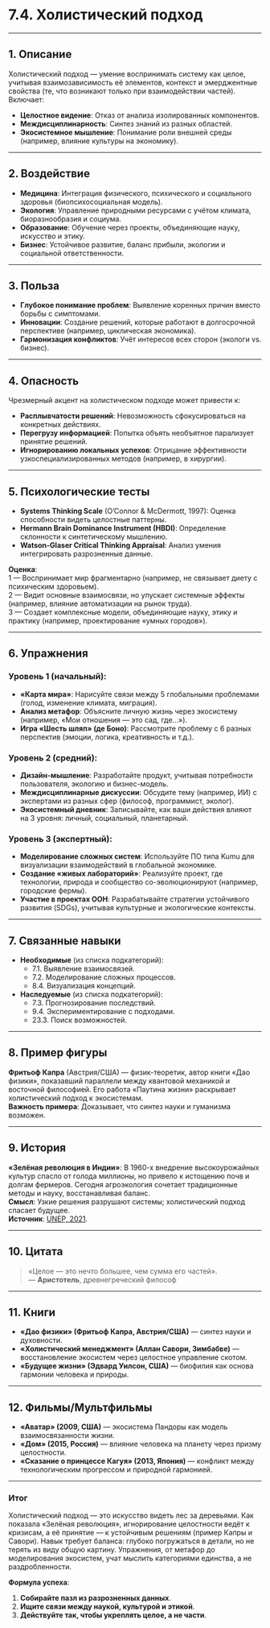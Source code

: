 # 7.4. Холистический подход  

---

## 1. Описание  
Холистический подход — умение воспринимать систему как целое, учитывая взаимозависимость её элементов, контекст и эмерджентные свойства (те, что возникают только при взаимодействии частей). Включает:  
- **Целостное видение**: Отказ от анализа изолированных компонентов.  
- **Междисциплинарность**: Синтез знаний из разных областей.  
- **Экосистемное мышление**: Понимание роли внешней среды (например, влияние культуры на экономику).  

---

## 2. Воздействие  
- **Медицина**: Интеграция физического, психического и социального здоровья (биопсихосоциальная модель).  
- **Экология**: Управление природными ресурсами с учётом климата, биоразнообразия и социума.  
- **Образование**: Обучение через проекты, объединяющие науку, искусство и этику.  
- **Бизнес**: Устойчивое развитие, баланс прибыли, экологии и социальной ответственности.  

---

## 3. Польза  
- **Глубокое понимание проблем**: Выявление коренных причин вместо борьбы с симптомами.  
- **Инновации**: Создание решений, которые работают в долгосрочной перспективе (например, циклическая экономика).  
- **Гармонизация конфликтов**: Учёт интересов всех сторон (экологи vs. бизнес).  

---

## 4. Опасность  
Чрезмерный акцент на холистическом подходе может привести к:  
- **Расплывчатости решений**: Невозможность сфокусироваться на конкретных действиях.  
- **Перегрузу информацией**: Попытка объять необъятное парализует принятие решений.  
- **Игнорированию локальных успехов**: Отрицание эффективности узкоспециализированных методов (например, в хирургии).  

---

## 5. Психологические тесты  
- **Systems Thinking Scale** (O’Connor & McDermott, 1997): Оценка способности видеть целостные паттерны.  
- **Hermann Brain Dominance Instrument (HBDI)**: Определение склонности к синтетическому мышлению.  
- **Watson-Glaser Critical Thinking Appraisal**: Анализ умения интегрировать разрозненные данные.  

**Оценка**:  
1 — Воспринимает мир фрагментарно (например, не связывает диету с психическим здоровьем).  
2 — Видит основные взаимосвязи, но упускает системные эффекты (например, влияние автоматизации на рынок труда).  
3 — Создает комплексные модели, объединяющие науку, этику и практику (например, проектирование «умных городов»).  

---

## 6. Упражнения  

### Уровень 1 (начальный):  
- **«Карта мира»**: Нарисуйте связи между 5 глобальными проблемами (голод, изменение климата, миграция).  
- **Анализ метафор**: Объясните личную жизнь через экосистему (например, «Мои отношения — это сад, где…»).  
- **Игра «Шесть шляп» (де Боно)**: Рассмотрите проблему с 6 разных перспектив (эмоции, логика, креативность и т.д.).  

### Уровень 2 (средний):  
- **Дизайн-мышление**: Разработайте продукт, учитывая потребности пользователя, экологию и бизнес-модель.  
- **Междисциплинарные дискуссии**: Обсудите тему (например, ИИ) с экспертами из разных сфер (философ, программист, эколог).  
- **Экосистемный дневник**: Записывайте, как ваши действия влияют на 3 уровня: личный, социальный, планетарный.  

### Уровень 3 (экспертный):  
- **Моделирование сложных систем**: Используйте ПО типа Kumu для визуализации взаимодействий в глобальной экономике.  
- **Создание «живых лабораторий»**: Реализуйте проект, где технологии, природа и сообщество co-эволюционируют (например, городские фермы).  
- **Участие в проектах ООН**: Разрабатывайте стратегии устойчивого развития (SDGs), учитывая культурные и экологические контексты.  

---

## 7. Связанные навыки  
- **Необходимые** (из списка подкатегорий):  
  - 7.1. Выявление взаимосвязей.  
  - 7.2. Моделирование сложных процессов.  
  - 8.4. Визуализация концепций.  
- **Наследуемые** (из списка подкатегорий):  
  - 7.3. Прогнозирование последствий.  
  - 9.4. Экспериментирование с подходами.  
  - 23.3. Поиск возможностей.  

---

## 8. Пример фигуры  
**Фритьоф Капра** (Австрия/США) — физик-теоретик, автор книги «Дао физики», показавший параллели между квантовой механикой и восточной философией. Его работа «Паутина жизни» раскрывает холистический подход к экосистемам.  
**Важность примера**: Доказывает, что синтез науки и гуманизма возможен.  

---

## 9. История  
**«Зелёная революция в Индии»**: В 1960-х внедрение высокоурожайных культур спасло от голода миллионы, но привело к истощению почв и долгам фермеров. Сегодня агроэкология сочетает традиционные методы и науку, восстанавливая баланс.  
**Смысл**: Узкие решения разрушают системы; холистический подход спасает будущее.  
**Источник**: [UNEP, 2021](https://www.unep.org/news-and-stories/story/agroecology-becoming-juggernaut-india).  

---

## 10. Цитата  
> «Целое — это нечто большее, чем сумма его частей».  
> — **Аристотель**, древнегреческий философ  

---

## 11. Книги  
- **«Дао физики» (Фритьоф Капра, Австрия/США)** — синтез науки и духовности.  
- **«Холистический менеджмент» (Аллан Савори, Зимбабве)** — восстановление экосистем через целостное управление скотом.  
- **«Будущее жизни» (Эдвард Уилсон, США)** — биофилия как основа гармонии человека и природы.  

---

## 12. Фильмы/Мультфильмы  
- **«Аватар» (2009, США)** — экосистема Пандоры как модель взаимосвязанности жизни.  
- **«Дом» (2015, Россия)** — влияние человека на планету через призму целостности.  
- **«Сказание о принцессе Кагуя» (2013, Япония)** — конфликт между технологическим прогрессом и природной гармонией.  

---

### **Итог**  
Холистический подход — это искусство видеть лес за деревьями. Как показала «Зелёная революция», игнорирование целостности ведёт к кризисам, а её принятие — к устойчивым решениям (пример Капры и Савори). Навык требует баланса: глубоко погружаться в детали, но не терять из виду общую картину. Упражнения, от метафор до моделирования экосистем, учат мыслить категориями единства, а не раздробленности.  

**Формула успеха**:  
1. **Собирайте пазл из разрозненных данных**.  
2. **Ищите связи между наукой, культурой и этикой**.  
3. **Действуйте так, чтобы укреплять целое, а не части**.
